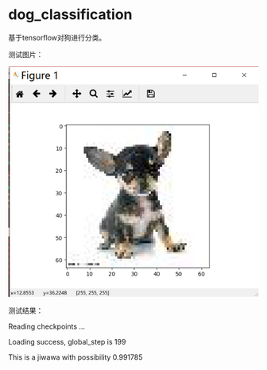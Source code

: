 # dog_classification
基于tensorflow对狗进行分类。

测试图片：
  
  ![github](https://github.com/MrJoeyM/dog_classification/blob/master/test_result/result.png "github") 

测试结果：

Reading checkpoints ...
  
Loading success, global_step is 199

This is a jiwawa with possibility 0.991785

